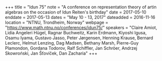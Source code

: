 +++
title = "Idun 75"
note = "A conference on representation theory of artin algebras on the occasion of Idun Reiten's birthday"
date = 2017-05-10
enddate = 2017-05-13
dates = "May 10 - 13, 2017"
dateadded = 2016-11-16
location = "NTNU, Trondheim, Norway"
webpage = "https://www.math.ntnu.no/conferences/idun75/"
speakers = "Claire Amiot, Lidia Angeleri Hügel, Ragnar Buchweitz, Karin Erdmann, Kiyoshi Igusa, Osamu Iyama, Gustavo Jasso, Peter Jørgensen, Henning Krause, Bernard Leclerc, Helmut Lenzing, Dag Madsen, Bethany Marsh, Pierre-Guy Plamondon, Gordana Todorov, Ralf Schiffler, Jan Schröer, Andrzej Skowroński, Jan Šťovíček, Dan Zacharia"
+++
